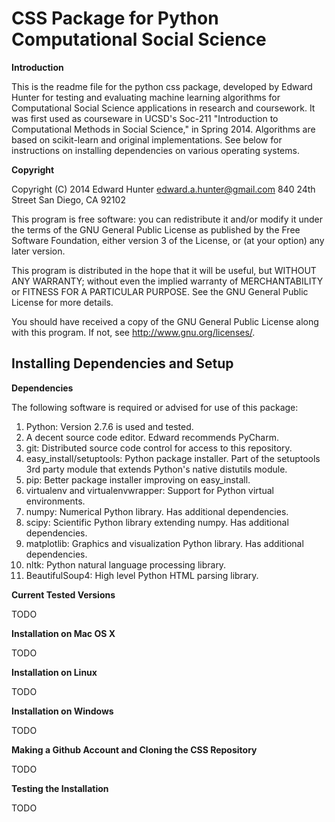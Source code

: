 CSS Package for Python Computational Social Science
===================================================

**Introduction**

This is the readme file for the python css package,
developed by Edward Hunter for testing and evaluating machine
learning algorithms for Computational Social Science applications
in research and coursework. It was first used as courseware
in UCSD's Soc-211 "Introduction to Computational
Methods in Social Science," in Spring 2014. Algorithms are based
on scikit-learn and original implementations. See below for
instructions on installing dependencies on various operating systems.

**Copyright**

Copyright (C) 2014 Edward Hunter
edward.a.hunter@gmail.com
840 24th Street
San Diego, CA 92102

This program is free software: you can redistribute it and/or modify
it under the terms of the GNU General Public License as published by
the Free Software Foundation, either version 3 of the License, or
(at your option) any later version.

This program is distributed in the hope that it will be useful,
but WITHOUT ANY WARRANTY; without even the implied warranty of
MERCHANTABILITY or FITNESS FOR A PARTICULAR PURPOSE.  See the
GNU General Public License for more details.

You should have received a copy of the GNU General Public License
along with this program.  If not, see <http://www.gnu.org/licenses/>.

Installing Dependencies and Setup
---------------------------------

**Dependencies**

The following software is required or advised for use of this package:

1. Python: Version 2.7.6 is used and tested.
2. A decent source code editor. Edward recommends PyCharm.
3. git: Distributed source code control for access to this repository.
4. easy_install/setuptools: Python package installer. Part of the
setuptools 3rd party module that extends Python's native distutils module.
5. pip: Better package installer improving on easy_install.
6. virtualenv and virtualenvwrapper: Support for Python virtual environments.
7. numpy: Numerical Python library. Has additional dependencies.
8. scipy: Scientific Python library extending numpy. Has additional
dependencies.
9. matplotlib: Graphics and visualization Python library. Has additional
dependencies.
10. nltk: Python natural language processing library.
11. BeautifulSoup4: High level Python HTML parsing library.

**Current Tested Versions**

TODO

**Installation on Mac OS X**

TODO

**Installation on Linux**

TODO

**Installation on Windows**

TODO

**Making a Github Account and Cloning the CSS Repository**

TODO

**Testing the Installation**

TODO

